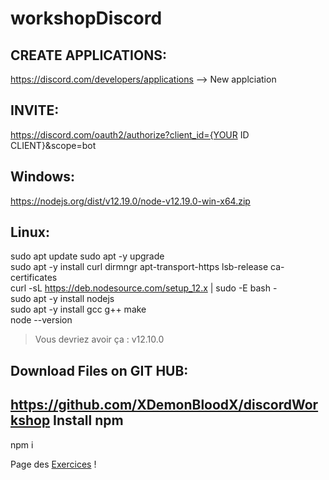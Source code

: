 # workshopDiscord
CREATE APPLICATIONS:
--------------------
https://discord.com/developers/applications
--> New applciation

INVITE:
-------
https://discord.com/oauth2/authorize?client_id={YOUR ID CLIENT}&scope=bot

Windows:
--------
https://nodejs.org/dist/v12.19.0/node-v12.19.0-win-x64.zip

Linux:
------
sudo apt update 
sudo apt -y upgrade  
sudo apt -y install curl dirmngr apt-transport-https lsb-release ca-certificates  
curl -sL https://deb.nodesource.com/setup_12.x | sudo -E bash -  
sudo apt -y install nodejs  
sudo apt -y  install gcc g++ make  
node --version  
> Vous devriez avoir ça : v12.10.0

Download Files on GIT HUB:
--------------------------
https://github.com/XDemonBloodX/discordWorkshop
Install npm
-----------
npm i  


Page des [Exercices](https://github.com/XDemonBloodX/discordWorkshop/blob/main/botDiscordExercice/exo.md) !



